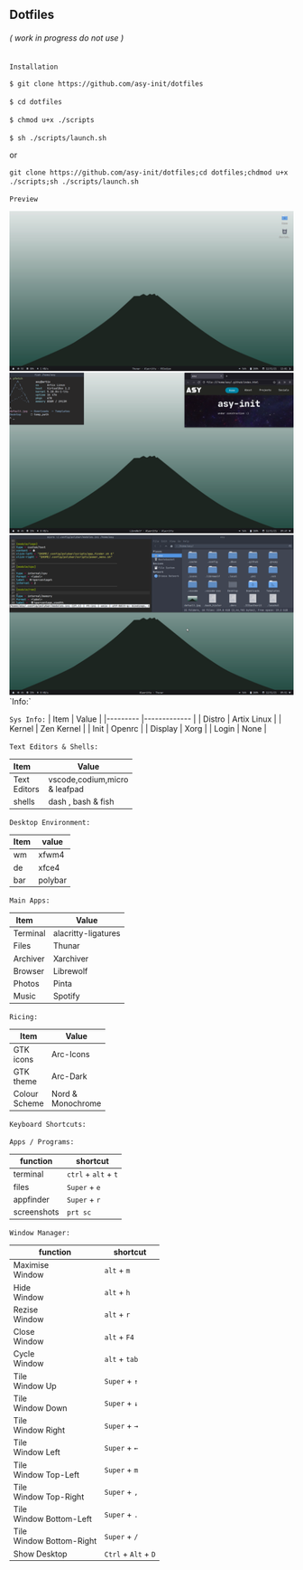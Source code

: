 ## Dotfiles 
###### ( work in progress do not use )

`Installation`
```
$ git clone https://github.com/asy-init/dotfiles

$ cd dotfiles

$ chmod u+x ./scripts

$ sh ./scripts/launch.sh
```
or 
```
git clone https://github.com/asy-init/dotfiles;cd dotfiles;chdmod u+x ./scripts;sh ./scripts/launch.sh
```
`Preview`


<img src="./assets/pic4.png">
<img src="./assets/pic1.png">
<img src="./assets/pic2.png">
`Info:` 

`Sys Info:`
| Item      | Value         |
|---------	|-------------	|
| Distro  	| Artix Linux 	|
| Kernel  	| Zen Kernel  	|
| Init    	| Openrc      	|
| Display 	| Xorg        	|
| Login   	| None        	|

`Text Editors & Shells:`

| Item                  | Value                                 |
|-----------------------|---------------------------------------|
|  Text <br>Editors 	| vscode,codium,micro<br>    & leafpad 	|
| shells            	| dash , bash & fish                   	|

`Desktop Environment:`

| Item 	| value    	|
|-----	|---------	|
| wm  	| xfwm4   	|
| de  	| xfce4   	|
| bar 	| polybar 	|

`Main Apps:`

| Item     	| Value                	|
|----------	|---------------------	|
| Terminal 	| alacritty-ligatures 	|
| Files    	| Thunar              	|
| Archiver 	| Xarchiver           	|
| Browser  	| Librewolf           	|
| Photos   	| Pinta               	|
| Music    	| Spotify             	|

`Ricing:`

| Item              | Value              	|
|------------------	|----------------------	|
|  GTK<br>icons    	| Arc-Icons            	|
|  GTK<br>theme    	| Arc-Dark             	|
| Colour<br>Scheme 	| Nord &<br>Monochrome 	|

`Keyboard Shortcuts:`

`Apps / Programs:`

| function    	| shortcut             	|
|-------------	|----------------------	|
| terminal    	| `ctrl` + `alt` + `t` 	|
| files       	| `Super` + `e`        	|
| appfinder   	| `Super` + `r`        	|
| screenshots 	| `prt sc`             	|

`Window Manager:`

| function                    	| shortcut             	|
|-----------------------------	|----------------------	|
| Maximise <br>Window         	| `alt` + `m`          	|
| Hide<br>Window              	| `alt` + `h`          	|
| Rezise<br>Window            	| `alt` + `r`          	|
| Close<br>Window             	| `alt` + `F4`         	|
| Cycle<br>Window             	| `alt` + `tab`        	|
| Tile<br>Window Up           	| `Super` + `↑`        	|
| Tile<br>Window Down         	| `Super` + `↓`        	|
| Tile<br>Window Right        	| `Super` + `→`        	|
| Tile<br>Window Left         	| `Super` + `←`        	|
| Tile<br>Window Top-Left     	| `Super` + `m`        	|
| Tile<br>Window Top-Right    	| `Super` + `,`        	|
| Tile<br>Window Bottom-Left  	| `Super` + `.`        	|
| Tile<br>Window Bottom-Right 	| `Super` + `/`        	|
| Show Desktop                	| `Ctrl` + `Alt` + `D` 	|
